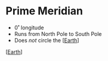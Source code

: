 # Prime Meridian

- 0˚ longitude
- Runs from North Pole to South Pole
- Does _not_ circle the [[Earth]]

[[Earth]]

[//begin]: # "Autogenerated link references for markdown compatibility"
[earth]: earth "Earth 🜨"
[//end]: # "Autogenerated link references"